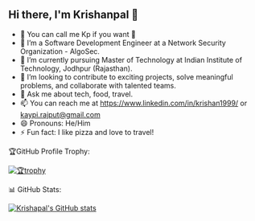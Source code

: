 ## Hi there, I'm Krishanpal 👋

<!--
**krishanpal99/krishanpal99** is a ✨ _special_ ✨ repository because its `README.md` (this file) appears on your GitHub profile.
-->

- 👋 You can call me Kp if you want 👀
- 👀 I’m a Software Development Engineer at a Network Security Organization - AlgoSec.
- 🌱 I’m currently pursuing Master of Technology at Indian Institute of Technology, Jodhpur (Rajasthan).
- 👯  I’m looking to contribute to exciting projects, solve meaningful problems, and collaborate with talented teams.
- 💬 Ask me about tech, food, travel.
- 📫 You can reach me at https://www.linkedin.com/in/krishan1999/ or kaypi.rajput@gmail.com
- 😄 Pronouns: He/Him
- ⚡ Fun fact: I like pizza and love to travel!

🏆GitHub Profile Trophy:

[![🏆trophy](https://github-profile-trophy.vercel.app/?username=krishanpal99&theme=onedark)](https://github.com/ryo-ma/github-profile-trophy)

📊 GitHub Stats:

[![Krishapal's GitHub stats](https://github-readme-stats.vercel.app/api?username=krishanpal99)](https://github.com/anuraghazra/github-readme-stats)
